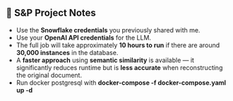 ## 📝 S&P Project Notes

- Use the **Snowflake credentials** you previously shared with me.
- Use your **OpenAI API credentials** for the LLM.
- The full job will take approximately **10 hours to run** if there are around **30,000 instances** in the database.
- A **faster approach** using **semantic similarity** is available — it significantly reduces runtime but is **less accurate** when reconstructing the original document.
- Run docker postgresql with **docker-compose -f docker-compose.yaml up -d**



